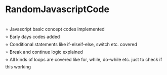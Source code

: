 # RandomJavascriptCode
<br/>
⭐ Javascript basic concept codes implemented <br/> 
⭐ Early days codes added <br>
⭐ Conditional statements like if-elseif-else, switch etc. covered <br>
⭐ Break and continue logic explained <br>
⭐ All kinds of loops are  covered like for, while, do-while etc. just to check if this working 
